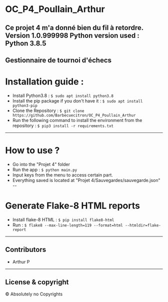 # OC_P4_Poullain_Arthur
Ce projet 4 m'a donné bien du fil à retordre.
Version 1.0.999998
Python version used : Python 3.8.5
---
Gestionnaire de tournoi d'échecs
---
# Installation guide :
* Install Python3.8 : ```$ sudo apt install python3.8```
* Install the pip package if you don't have it : ``` $ sudo apt install python3-pip ```
* Clone the Repository : ```$ git clone https://github.com/Barbecuecitron/OC_P4_Poullain_Arthur ```
* Run the following command to install the environment from the repository : ``` $ pip3 install -r requirements.txt ```
---
# How to use ?
* Go into the "Projet 4" folder
* Run the app : ``` $ python main.py ```
* Input keys from the menu to access certain part.
* Everything saved is located at "Projet 4/Sauvegardes/sauvegarde.json"
--
# Generate Flake-8 HTML reports
* Install flake-8 HTML : ```$ pip install flake8-html  ```
* Run : ```$ flake8 --max-line-length=119 --format=html --htmldir=flake-report ```
---
## Contributors
* Arthur P
---
## License & copyright
© Absolutely no Copyrights 
